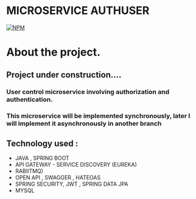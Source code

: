 # MICROSERVICE  AUTHUSER

[![NPM](https://img.shields.io/npm/l/react)](https://github.com/JoelMaciel/Product-Catalog/blob/readm/LICENCE)

# About the project.

## Project under construction....

### User control microservice involving authorization and authentication.
### This microservice will be implemented synchronously, later I will implement it asynchronously in another branch

## Technology used :
-  JAVA , SPRING BOOT
-  API GATEWAY - SERVICE DISCOVERY (EUREKA)
-  RABIITMQ)
-  OPEN API , SWAGGER , HATEOAS
-  SPRING SECURITY, JWT , SPRING DATA JPA
-  MYSQL
